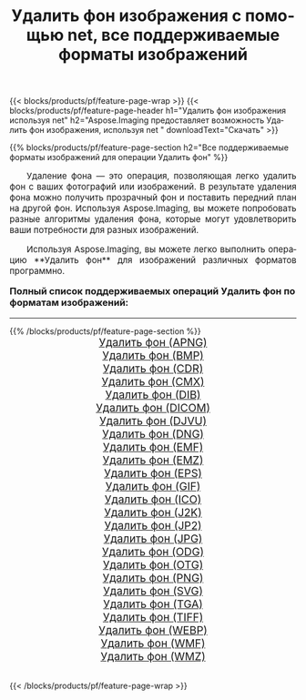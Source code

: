 ﻿---
title: Удалить фон изображения с помощью net, все поддерживаемые форматы изображений 
weight: 3920
url: /ru/net/remove-background/ 
lang: ru
langdirlevel: 2
locales: zh-hans,ja,it,ru,de,es,fr,nl,id,lt,pl,pt,vi,tr,ko,zh-hant,ar,hi,th,sv,cs,uk,he
description: Используя Aspose.Imaging, вы можете легко Удалить фон изображения используя net
---

{{< blocks/products/pf/feature-page-wrap >}}
{{< blocks/products/pf/feature-page-header h1="Удалить фон изображения используя net" h2="Aspose.Imaging предоставляет возможность Удалить фон изображения, используя net " downloadText="Скачать" >}}


{{% blocks/products/pf/feature-page-section  h2="Все поддерживаемые форматы изображений для операции Удалить фон" %}}
<p align="justify" style="text-indent:2em;font-size:15px;">
Удаление фона — это операция, позволяющая легко удалить фон с ваших фотографий или изображений. В результате удаления фона можно получить прозрачный фон и поставить передний план на другой фон. Используя Aspose.Imaging, вы можете попробовать разные алгоритмы удаления фона, которые могут удовлетворить ваши потребности для разных изображений.
</p>
<p align="justify" style="text-indent:2em;font-size:15px;">
Используя Aspose.Imaging, вы можете легко выполнить операцию **Удалить фон** для изображений различных форматов программно.
</p>
<h3 style="margin-top:16px;">
Полный список поддерживаемых операций Удалить фон по форматам изображений:
</h3>
<hr/>
{{% /blocks/products/pf/feature-page-section %}}
<div class="container-fluid productfamilypage bg-gray">
    <div class="convertypes bg-gray agp-content section">
        <div class="container">
		<div class="row other-converters" style="gap: 10px;font-size: 19px;text-align:center;">
		    <div class='col-md-3 other-converter remove-lp remove-rp'><a href="/imaging/ru/net/remove-background/apng/" style="padding:15px;">Удалить фон (APNG)</a></div><div class='col-md-3 other-converter remove-lp remove-rp'><a href="/imaging/ru/net/remove-background/bmp/" style="padding:15px;">Удалить фон (BMP)</a></div><div class='col-md-3 other-converter remove-lp remove-rp'><a href="/imaging/ru/net/remove-background/cdr/" style="padding:15px;">Удалить фон (CDR)</a></div><div class='col-md-3 other-converter remove-lp remove-rp'><a href="/imaging/ru/net/remove-background/cmx/" style="padding:15px;">Удалить фон (CMX)</a></div><div class='col-md-3 other-converter remove-lp remove-rp'><a href="/imaging/ru/net/remove-background/dib/" style="padding:15px;">Удалить фон (DIB)</a></div><div class='col-md-3 other-converter remove-lp remove-rp'><a href="/imaging/ru/net/remove-background/dicom/" style="padding:15px;">Удалить фон (DICOM)</a></div><div class='col-md-3 other-converter remove-lp remove-rp'><a href="/imaging/ru/net/remove-background/djvu/" style="padding:15px;">Удалить фон (DJVU)</a></div><div class='col-md-3 other-converter remove-lp remove-rp'><a href="/imaging/ru/net/remove-background/dng/" style="padding:15px;">Удалить фон (DNG)</a></div><div class='col-md-3 other-converter remove-lp remove-rp'><a href="/imaging/ru/net/remove-background/emf/" style="padding:15px;">Удалить фон (EMF)</a></div><div class='col-md-3 other-converter remove-lp remove-rp'><a href="/imaging/ru/net/remove-background/emz/" style="padding:15px;">Удалить фон (EMZ)</a></div><div class='col-md-3 other-converter remove-lp remove-rp'><a href="/imaging/ru/net/remove-background/eps/" style="padding:15px;">Удалить фон (EPS)</a></div><div class='col-md-3 other-converter remove-lp remove-rp'><a href="/imaging/ru/net/remove-background/gif/" style="padding:15px;">Удалить фон (GIF)</a></div><div class='col-md-3 other-converter remove-lp remove-rp'><a href="/imaging/ru/net/remove-background/ico/" style="padding:15px;">Удалить фон (ICO)</a></div><div class='col-md-3 other-converter remove-lp remove-rp'><a href="/imaging/ru/net/remove-background/j2k/" style="padding:15px;">Удалить фон (J2K)</a></div><div class='col-md-3 other-converter remove-lp remove-rp'><a href="/imaging/ru/net/remove-background/jp2/" style="padding:15px;">Удалить фон (JP2)</a></div><div class='col-md-3 other-converter remove-lp remove-rp'><a href="/imaging/ru/net/remove-background/jpg/" style="padding:15px;">Удалить фон (JPG)</a></div><div class='col-md-3 other-converter remove-lp remove-rp'><a href="/imaging/ru/net/remove-background/odg/" style="padding:15px;">Удалить фон (ODG)</a></div><div class='col-md-3 other-converter remove-lp remove-rp'><a href="/imaging/ru/net/remove-background/otg/" style="padding:15px;">Удалить фон (OTG)</a></div><div class='col-md-3 other-converter remove-lp remove-rp'><a href="/imaging/ru/net/remove-background/png/" style="padding:15px;">Удалить фон (PNG)</a></div><div class='col-md-3 other-converter remove-lp remove-rp'><a href="/imaging/ru/net/remove-background/svg/" style="padding:15px;">Удалить фон (SVG)</a></div><div class='col-md-3 other-converter remove-lp remove-rp'><a href="/imaging/ru/net/remove-background/tga/" style="padding:15px;">Удалить фон (TGA)</a></div><div class='col-md-3 other-converter remove-lp remove-rp'><a href="/imaging/ru/net/remove-background/tiff/" style="padding:15px;">Удалить фон (TIFF)</a></div><div class='col-md-3 other-converter remove-lp remove-rp'><a href="/imaging/ru/net/remove-background/webp/" style="padding:15px;">Удалить фон (WEBP)</a></div><div class='col-md-3 other-converter remove-lp remove-rp'><a href="/imaging/ru/net/remove-background/wmf/" style="padding:15px;">Удалить фон (WMF)</a></div><div class='col-md-3 other-converter remove-lp remove-rp'><a href="/imaging/ru/net/remove-background/wmz/" style="padding:15px;">Удалить фон (WMZ)</a></div>
                </div>
        </div>
    </div>
</div>
<br/>

{{< /blocks/products/pf/feature-page-wrap >}}
